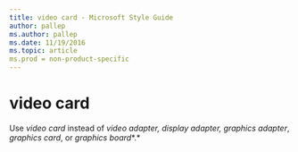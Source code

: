 ```yaml
---
title: video card - Microsoft Style Guide
author: pallep
ms.author: pallep
ms.date: 11/19/2016
ms.topic: article
ms.prod = non-product-specific
---
```


# video card

Use *video card* instead of *video adapter,* *display adapter,* *graphics adapter*, *graphics card*, or *graphics board**.*
